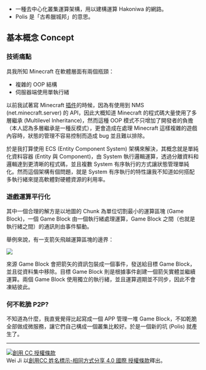 - 一種去中心化叢集運算架構，用以建構運算 Hakoniwa 的網路。
- Polis 是「古希臘城邦」的意思。

## 基本概念 Concept

### 技術痛點

具我所知 Minecraft 在軟體層面有兩個瓶頸：
- 複雜的 OOP 結構
- 伺服器端使用單執行緒

以前我試著寫 Minecraft [插件](https://youtu.be/vH0KOeijNeQ)的時候，因為有使用到 NMS (net.minecraft.server) 的 API，因此大概知道 Minecraft 的程式碼大量使用了多層繼承 (Multilevel Inheritance)，然而這種 OOP 模式不只增加了開發者的負擔（本人認為多層繼承是一種反模式），更會造成在處理 Minecraft 這樣複雜的遊戲內容時，狀態的管理不容易控制而造成 bug 並且難以排除。

於是我打算使用 ECS (Entity Component System) 架構來解決，其概念就是單純化資料容器 (Entity 與 Component)，由 System 執行邏輯運算，透過分離資料和邏輯達到更清晰的程式碼，並且複數 System 有序執行的方式讓狀態管理單純化。然而這個架構有個問題，就是 System 有序執行的特性讓我不知道如何搭配多執行緒來提高軟體對硬體資源的利用率。

### 遊戲運算平行化

其中一個合理的解方是以地圖的 Chunk 為單位切割最小的運算區塊 (Game Block)，一個 Game Block 由一個執行緒處理運算，Game Block 之間（也就是執行緒之間）的通訊則由事件驅動。

舉例來說，有一支箭矢飛越運算區塊的邊界：

![](#01_chunk-roaming.webp)

來源 Game Block 會把箭矢的資訊包裝成一個事件，發送給目標 Game Block，並且從資料集中移除。目標 Game Block 則是根據事件創建一個箭矢實體並繼續運算。兩個 Game Block 使用獨立的執行緒，並且運算週期並不同步，因此不會凍結彼此。

### 何不乾脆 P2P?

不知道為什麼，我直覺覺得比起寫成一個 APP 管理一堆 Game Block，不如乾脆全部做成微服務，讓它們自己構成一個叢集比較好。於是一個新的坑 (Polis) 就產生了。

---

[![創用 CC 授權條款](https://i.creativecommons.org/l/by-sa/4.0/88x31.png)](http://creativecommons.org/licenses/by-sa/4.0/)  
Wei Ji 以[創用CC 姓名標示-相同方式分享 4.0 國際 授權條款](http://creativecommons.org/licenses/by-sa/4.0/)釋出。